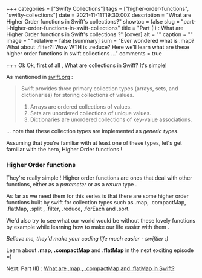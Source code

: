 +++
categories = ["Swifty Collections"]
tags = ["higher-order-functions", "swifty-collections"]
date = 2021-11-11T19:30:00Z
description = "What are Higher Order functions in Swift's collections?"
showtoc = false
slug = "part-i-higher-order-functions-in-swift-collections"
title = "Part (I) : What are Higher Order functions in Swift's collections ?"
[cover]
alt = ""
caption = ""
image = ""
relative = false
[summary]
sum = "Ever wondered what is .map? What about .filter?! Wow WTH is .reduce? Here we’ll learn what are these higher order functions in swift collections …"
comments = true

+++
Ok Ok, first of all , What are collections in Swift? It's simple!

As mentioned in [swift.org](https://docs.swift.org/swift-book/LanguageGuide/CollectionTypes.html) :

> Swift provides three primary collection types (arrays, sets, and dictionaries) for storing collections of values.
>
> 1. Arrays are ordered collections of values.
> 2. Sets are unordered collections of unique values.
> 3. Dictionaries are unordered collections of key-value associations.

... note that these collection types are implemented as _generic types_.

Assuming that you're familiar with at least one of these types, let's get familiar with the hero, Higher Order functions !

### Higher Order functions

They're really simple ! Higher order functions are ones that deal with other functions, either as a _parameter_ or as a _return_ type .

As far as we need them for this series is that there are some higher order functions built by swift for collection types such as .map, .compactMap, .flatMap, .split , .filter, .reduce, .forEach and .sort.

We'd also try to see what our world would be without these lovely functions by example while learning how to make our life easier with them .

_Believe me, they'd make your coding life much easier - swiftier :)_

Learn about **.map**, **.compactMap** and **.flatMap** in the next exciting episode =)

Next: Part (II) : [What are .map , .compactMap and .flatMap in Swift?](https://swiftycode.com/posts/part-ii-map-compactmap-flatmap/)